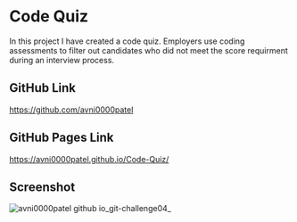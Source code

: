 # Code Quiz
In this project I have created a code quiz. Employers use coding assessments to filter out candidates who did not meet the score requirment during an interview process.  
## GitHub Link
https://github.com/avni0000patel
## GitHub Pages Link
https://avni0000patel.github.io/Code-Quiz/
## Screenshot
![avni0000patel github io_git-challenge04_](https://user-images.githubusercontent.com/104175474/176277063-1d582bbc-a21d-4c68-967a-d2ae68a5e1a6.png)
